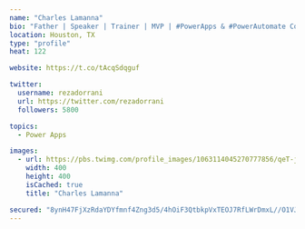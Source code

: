 ```yaml
---
name: "Charles Lamanna"
bio: "Father | Speaker | Trainer | MVP | #PowerApps & #PowerAutomate Community Super User | YouTuber Right-pointing triangle http://youtube.com/c/rezadorrani | Learn - Share - Clockwise rightwards and leftwards open circle arrows"
location: Houston, TX
type: "profile"
heat: 122

website: https://t.co/tAcqSdqguf

twitter:
  username: rezadorrani
  url: https://twitter.com/rezadorrani
  followers: 5800

topics:
  - Power Apps

images:
  - url: https://pbs.twimg.com/profile_images/1063114045270777856/qeT-jpWr_400x400.jpg
    width: 400
    height: 400
    isCached: true
    title: "Charles Lamanna"

secured: "8ynH47FjXzRdaYDYfmnf4Zng3d5/4hOiF3QtbkpVxTEOJ7RfLWrDmxL//O1VJIQxivALWAP3Tuz/3ZkRuIi37T75idzJr4du4KHuKtwc6KK7TA63CoUW1KdurR0V+LM8W0OzZgMEFmnBdEGalXlMFVnrBxUueiHV0kC7MYY060ro1DFpCqDbdAe6pcYHoPyOn9PZZqvfj6z/gyGtkfpee99dTp7zMtYbMX5uFMnjxSeMFOz5MiP9PUu/1Lqd5owPfO9XUb7m1Mh1nCKHQLVuoL98Nq/mAPvy6Yo4BPQGqq9VPCZvWPxBw4TIS2VE5ZyuoNvNwr9J4zNpJpEbvlD3NGH5yrevo88UbippwP8zii9zxLUlNIsnkgp3CXYFaLAKvXpie8nwmdtJqgWB9w4zvpRdGJ4WN9aBxDeVd/9oLSU=;CjF0TSRB0d0sMVytaZotlQ=="
---
```


